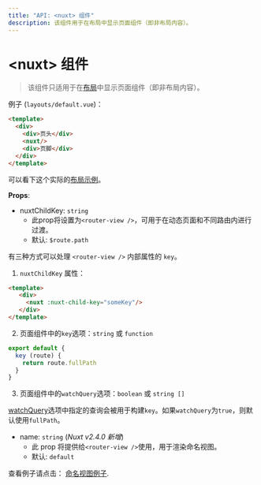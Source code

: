```yaml
---
title: "API: <nuxt> 组件"
description: 该组件用于在布局中显示页面组件（即非布局内容）。
---
```


# &lt;nuxt&gt; 组件

> 该组件只适用于在[布局](/guide/views#布局)中显示页面组件（即非布局内容）。

例子 (`layouts/default.vue`)：

```html
<template>
  <div>
    <div>页头</div>
    <nuxt/>
    <div>页脚</div>
  </div>
</template>
```

可以看下这个实际的[布局示例](/examples/layouts)。

**Props**:

- nuxtChildKey: `string`
  - 此prop将设置为`<router-view />`，可用于在动态页面和不同路由内进行过渡。
  - 默认: `$route.path`

有三种方式可以处理 `<router-view />` 内部属性的 `key`。

1. `nuxtChildKey` 属性：

```html
<template>
   <div>
     <nuxt :nuxt-child-key="someKey"/>
   </div>
</template>
```

2. 页面组件中的`key`选项：`string` 或 `function`

```js
export default {
  key (route) {
    return route.fullPath
  }
}
```

3. 页面组件中的`watchQuery`选项：`boolean` 或 `string []`

[watchQuery](/api/pages-watchquery)选项中指定的查询会被用于构建`key`。如果`watchQuery`为`true`，则默认使用`fullPath`。

- name: `string` (_Nuxt v2.4.0 新增_)
  - 此 prop 将提供给`<router-view />`使用，用于渲染命名视图。
  - 默认: `default`

查看例子请点击： [命名视图例子](/examples/named-views).
